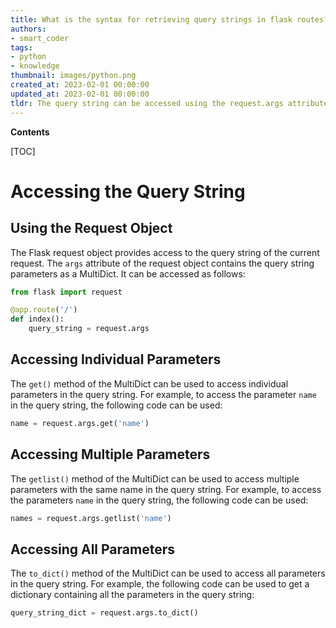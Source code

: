 ```yaml
---
title: What is the syntax for retrieving query strings in flask routes?
authors:
- smart_coder
tags:
- python
- knowledge
thumbnail: images/python.png
created_at: 2023-02-01 00:00:00
updated_at: 2023-02-01 00:00:00
tldr: The query string can be accessed using the request.args attribute.
---
```


**Contents**

[TOC]

# Accessing the Query String

## Using the Request Object
The Flask request object provides access to the query string of the current request. The `args` attribute of the request object contains the query string parameters as a MultiDict. It can be accessed as follows:

```python
from flask import request

@app.route('/')
def index():
    query_string = request.args
```

## Accessing Individual Parameters
The `get()` method of the MultiDict can be used to access individual parameters in the query string. For example, to access the parameter `name` in the query string, the following code can be used:

```python
name = request.args.get('name')
```

## Accessing Multiple Parameters
The `getlist()` method of the MultiDict can be used to access multiple parameters with the same name in the query string. For example, to access the parameters `name` in the query string, the following code can be used:

```python
names = request.args.getlist('name')
```

## Accessing All Parameters
The `to_dict()` method of the MultiDict can be used to access all parameters in the query string. For example, the following code can be used to get a dictionary containing all the parameters in the query string:

```python
query_string_dict = request.args.to_dict()
```
